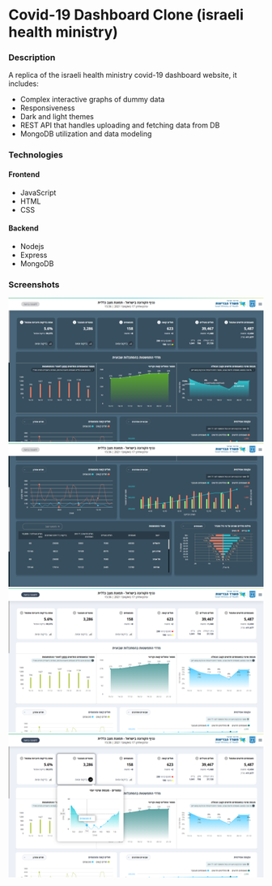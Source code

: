 # Covid-19 Dashboard Clone (israeli health ministry)

### Description

A replica of the israeli health ministry covid-19 dashboard website, it includes:

-   Complex interactive graphs of dummy data
-   Responsiveness
-   Dark and light themes
-   REST API that handles uploading and fetching data from DB
-   MongoDB utilization and data modeling

### Technologies

#### Frontend

-   JavaScript
-   HTML
-   CSS

#### Backend

-   Nodejs
-   Express
-   MongoDB

### Screenshots

![main page](</screenshots/Screenshot (50).png>)
![main page](</screenshots/Screenshot (51).png>)
![main page](</screenshots/Screenshot (52).png>)
![main page](</screenshots/Screenshot (53).png>)
